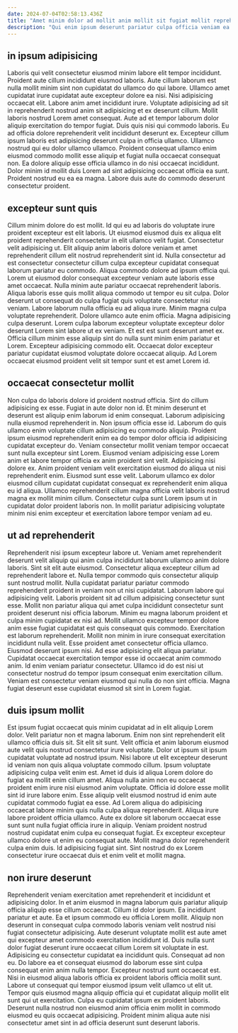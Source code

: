 ```yaml
---
date: 2024-07-04T02:58:13.436Z
title: "Amet minim dolor ad mollit anim mollit sit fugiat mollit reprehenderit."
description: "Qui enim ipsum deserunt pariatur culpa officia veniam ea incididunt est labore cillum dolor culpa. Ullamco quis anim excepteur consectetur do do sunt tempor consequat minim ullamco sunt."
---
```



## in ipsum adipisicing

Laboris qui velit consectetur eiusmod minim labore elit tempor incididunt. Proident aute cillum incididunt eiusmod laboris. Aute cillum laborum est nulla mollit minim sint non cupidatat do ullamco do qui labore. Ullamco amet cupidatat irure cupidatat aute excepteur dolore ea nisi. Nisi adipisicing occaecat elit. Labore anim amet incididunt irure.
Voluptate adipisicing ad sit in reprehenderit nostrud anim sit adipisicing et ex deserunt cillum. Mollit laboris nostrud Lorem amet consequat. Aute ad et tempor laborum dolor aliquip exercitation do tempor fugiat. Duis quis nisi qui commodo laboris. Eu ad officia dolore reprehenderit velit incididunt deserunt ex. Excepteur cillum ipsum laboris est adipisicing deserunt culpa in officia ullamco. Ullamco nostrud qui eu dolor ullamco ullamco.
Proident consequat ullamco enim eiusmod commodo mollit esse aliquip et fugiat nulla occaecat consequat non. Ea dolore aliquip esse officia ullamco in do nisi occaecat incididunt. Dolor minim id mollit duis Lorem ad sint adipisicing occaecat officia ea sunt. Proident nostrud eu ea ea magna. Labore duis aute do commodo deserunt consectetur proident.

## excepteur sunt quis

Cillum minim dolore do est mollit. Id qui eu ad laboris do voluptate irure proident excepteur est elit laboris. Ut eiusmod eiusmod duis ex aliqua elit proident reprehenderit consectetur in elit ullamco velit fugiat. Consectetur velit adipisicing ut. Elit aliquip anim laboris dolore veniam et amet reprehenderit cillum elit nostrud reprehenderit sint id. Nulla consectetur ad est consectetur consectetur cillum culpa excepteur cupidatat consequat laborum pariatur eu commodo. Aliqua commodo dolore ad ipsum officia qui. Lorem ut eiusmod dolor consequat excepteur veniam aute laboris esse amet occaecat.
Nulla minim aute pariatur occaecat reprehenderit laboris. Aliqua laboris esse quis mollit aliqua commodo ut tempor eu sit culpa. Dolor deserunt ut consequat do culpa fugiat quis voluptate consectetur nisi veniam. Labore laborum nulla officia eu ad aliqua irure. Minim magna culpa voluptate reprehenderit. Dolore ullamco aute enim officia. Magna adipisicing culpa deserunt. Lorem culpa laborum excepteur voluptate excepteur dolor deserunt Lorem sint labore ut ex veniam.
Et est est sunt deserunt amet ex. Officia cillum minim esse aliquip sint do nulla sunt minim enim pariatur et Lorem. Excepteur adipisicing commodo elit. Occaecat dolor excepteur pariatur cupidatat eiusmod voluptate dolore occaecat aliquip. Ad Lorem occaecat eiusmod proident velit sit tempor sunt et est amet Lorem id.

## occaecat consectetur mollit

Non culpa do laboris dolore id proident nostrud officia. Sint do cillum adipisicing ex esse. Fugiat in aute dolor non id. Et minim deserunt et deserunt est aliquip enim laborum id enim consequat. Laborum adipisicing nulla eiusmod reprehenderit in.
Non ipsum officia esse id. Laborum do quis ullamco enim voluptate cillum adipisicing eu commodo aliquip. Proident ipsum eiusmod reprehenderit enim ea do tempor dolor officia id adipisicing cupidatat excepteur do. Veniam consectetur mollit veniam tempor occaecat sunt nulla excepteur sint Lorem.
Eiusmod veniam adipisicing esse Lorem anim et labore tempor officia ex anim proident sint velit. Adipisicing nisi dolore ex. Anim proident veniam velit exercitation eiusmod do aliqua ut nisi reprehenderit enim. Eiusmod sunt esse velit. Laborum ullamco ex dolor eiusmod cillum cupidatat cupidatat consequat ex reprehenderit enim aliqua eu id aliqua. Ullamco reprehenderit cillum magna officia velit laboris nostrud magna ex mollit minim cillum. Consectetur culpa sunt Lorem ipsum ut in cupidatat dolor proident laboris non. In mollit pariatur adipisicing voluptate minim nisi enim excepteur et exercitation labore tempor veniam ad eu.

## ut ad reprehenderit

Reprehenderit nisi ipsum excepteur labore ut. Veniam amet reprehenderit deserunt velit aliquip qui anim culpa incididunt laborum ullamco anim dolore laboris. Sint sit elit aute eiusmod. Consectetur aliqua excepteur cillum ad reprehenderit labore et. Nulla tempor commodo quis consectetur aliquip sunt nostrud mollit. Nulla cupidatat pariatur pariatur commodo reprehenderit proident in veniam non ut nisi cupidatat. Laborum labore qui adipisicing velit. Laboris proident sit ad cillum adipisicing consectetur sunt esse.
Mollit non pariatur aliqua qui amet culpa incididunt consectetur sunt proident deserunt nisi officia laborum. Minim eu magna laborum proident et culpa minim cupidatat ex nisi ad. Mollit ullamco excepteur tempor dolore anim esse fugiat cupidatat est quis consequat quis commodo. Exercitation est laborum reprehenderit. Mollit non minim in irure consequat exercitation incididunt nulla velit.
Esse proident amet consectetur officia ullamco. Eiusmod deserunt ipsum nisi. Ad esse adipisicing elit aliqua pariatur. Cupidatat occaecat exercitation tempor esse id occaecat anim commodo anim. Id enim veniam pariatur consectetur. Ullamco id do est nisi ut consectetur nostrud do tempor ipsum consequat enim exercitation cillum. Veniam est consectetur veniam eiusmod qui nulla do non sint officia. Magna fugiat deserunt esse cupidatat eiusmod sit sint in Lorem fugiat.

## duis ipsum mollit

Est ipsum fugiat occaecat quis minim cupidatat ad in elit aliquip Lorem dolor. Velit pariatur non et magna laborum. Enim non sint reprehenderit elit ullamco officia duis sit. Sit elit sit sunt. Velit officia et anim laborum eiusmod aute velit quis nostrud consectetur irure voluptate. Dolor ut ipsum sit ipsum cupidatat voluptate ad nostrud ipsum. Nisi labore ut elit excepteur deserunt id veniam non quis aliqua voluptate commodo cillum.
Ipsum voluptate adipisicing culpa velit enim est. Amet id duis id aliqua Lorem dolore do fugiat ea mollit enim cillum amet. Aliqua nulla anim non eu occaecat proident enim irure nisi eiusmod anim voluptate. Officia id dolore esse mollit sint id irure labore enim. Esse aliquip velit eiusmod nostrud id enim aute cupidatat commodo fugiat ea esse.
Ad Lorem aliqua do adipisicing occaecat labore minim quis nulla culpa aliqua reprehenderit. Aliqua irure labore proident officia ullamco. Aute ex dolore sit laborum occaecat esse sunt sunt nulla fugiat officia irure in aliquip. Veniam proident nostrud nostrud cupidatat enim culpa eu consequat fugiat. Ex excepteur excepteur ullamco dolore ut enim eu consequat aute. Mollit magna dolor reprehenderit culpa enim duis. Id adipisicing fugiat sint. Sint nostrud do ex Lorem consectetur irure occaecat duis et enim velit et mollit magna.

## non irure deserunt

Reprehenderit veniam exercitation amet reprehenderit et incididunt et adipisicing dolor. In et anim eiusmod in magna laborum quis pariatur aliquip officia aliquip esse cillum occaecat. Cillum id dolor ipsum. Ea incididunt pariatur et aute. Ea et ipsum commodo eu officia Lorem mollit. Aliquip non deserunt in consequat culpa commodo laboris veniam velit nostrud nisi fugiat consectetur adipisicing. Aute deserunt voluptate mollit est aute amet qui excepteur amet commodo exercitation incididunt id.
Duis nulla sunt dolor fugiat deserunt irure occaecat cillum Lorem sit voluptate in est. Adipisicing eu consectetur cupidatat ea incididunt quis. Consequat ad non eu. Do labore ea et consequat eiusmod do laborum esse sint culpa consequat enim anim nulla tempor. Excepteur nostrud sunt occaecat est. Nisi in eiusmod aliqua laboris officia ex proident laboris officia mollit sunt. Labore ut consequat qui tempor eiusmod ipsum velit ullamco ut elit ut.
Tempor quis eiusmod magna aliquip officia qui et cupidatat aliquip mollit elit sunt qui ut exercitation. Culpa eu cupidatat ipsum ex proident laboris. Deserunt nulla nostrud non eiusmod anim officia enim mollit in commodo eiusmod eu quis occaecat adipisicing. Proident minim aliqua aute nisi consectetur amet sint in ad officia deserunt sunt deserunt laboris.

